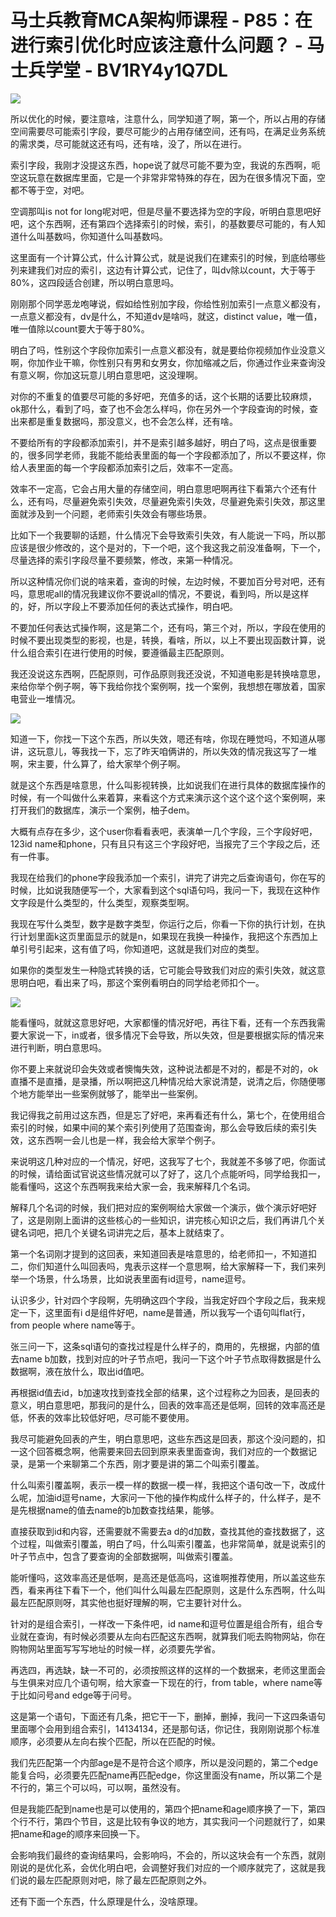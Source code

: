 # 马士兵教育MCA架构师课程 - P85：在进行索引优化时应该注意什么问题？ - 马士兵学堂 - BV1RY4y1Q7DL

![](img/77d1feec73fb27d164e33be45424eaf5_0.png)

所以优化的时候，要注意啥，注意什么，同学知道了啊，第一个，所以占用的存储空间需要尽可能索引字段，要尽可能少的占用存储空间，还有吗，在满足业务系统的需求类，尽可能就这还有吗，还有啥，没了，所以在进行。

索引字段，我刚才没提这东西，hope说了就尽可能不要为空，我说的东西啊，呃空这玩意在数据库里面，它是一个非常非常特殊的存在，因为在很多情况下面，空都不等于空，对吧。

空调那叫is not for long呢对吧，但是尽量不要选择为空的字段，听明白意思吧好吧，这个东西啊，还有第四个选择索引的时候，索引，的基数要尽可能的，有人知道什么叫基数吗，你知道什么叫基数吗。

这里面有一个计算公式，什么计算公式，就是说我们在建索引的时候，到底给哪些列来建我们对应的索引，这边有计算公式，记住了，叫dv除以count，大于等于80%，这四段适合创建，所以明白意思吗。

刚刚那个同学恶龙咆哮说，假如给性别加字段，你给性别加索引一点意义都没有，一点意义都没有，dv是什么，不知道dv是啥吗，就这，distinct value，唯一值，唯一值除以count要大于等于80%。

明白了吗，性别这个字段你加索引一点意义都没有，就是要给你视频加作业没意义啊，你加作业干嘛，你性别只有男和女男女，你加缩减之后，你通过作业来查询没有意义啊，你加这玩意儿明白意思吧，这没理啊。

对你的不重复的值要尽可能的多好吧，充值多的话，这个长期的话要比较麻烦，ok那什么，看到了吗，查了也不会怎么样吗，你在另外一个字段查询的时候，查出来都是重复数据吗，那没意义，也不会怎么样，还有啥。

不要给所有的字段都添加索引，并不是索引越多越好，明白了吗，这点是很重要的，很多同学老师，我能不能给表里面的每一个字段都添加了，所以不要这样，你给人表里面的每一个字段都添加索引之后，效率不一定高。

效率不一定高，它会占用大量的存储空间，明白意思吧啊再往下看第六个还有什么，还有吗，尽量避免索引失效，尽量避免索引失效，尽量避免索引失效，那这里面就涉及到一个问题，老师索引失效会有哪些场景。

比如下一个我要聊的话题，什么情况下会导致索引失效，有人能说一下吗，所以那应该是很少修改的，这个是对的，下一个吧，这个我这我之前没准备啊，下一个，尽量选择的索引字段尽量不要频繁，修改，来第一种情况。

所以这种情况你们说的啥来着，查询的时候，左边时候，不要加百分号对吧，还有吗，意思呢all的情况我建议你不要说all的情况，不要说，看到吗，所以是这样的，好，所以字段上不要添加任何的表达式操作，明白吧。

不要加任何表达式操作啊，这是第二个，还有吗，第三个对，所以，字段在使用的时候不要出现类型的影视，也是，转换，看啥，所以，以上不要出现函数计算，说什么组合索引在进行使用的时候，要遵循最主匹配原则。

我还没说这东西啊，匹配原则，可作品原则我还没说，不知道电影是转换啥意思，来给你举个例子啊，等下我给你找个案例啊，找一个案例，我想想在哪放着，国家电营业一堆情况。



![](img/77d1feec73fb27d164e33be45424eaf5_2.png)

知道一下，你找一下这个东西，所以失效，嗯还有啥，你现在睡觉吗，不知道从哪讲，这玩意儿，等我找一下，忘了昨天咱俩讲的，所以失效的情况我这写了一堆啊，宋主要，什么算了，给大家举个例子啊。

就是这个东西是啥意思，什么叫影视转换，比如说我们在进行具体的数据库操作的时候，有一个叫做什么来着算，来看这个方式来演示这个这个这个这个案例啊，来打开我们的数据库，演示一个案例，柚子dem。

大概有点存在多少，这个user你看看表吧，表演单一几个字段，三个字段好吧，123id name和phone，只有且只有这三个字段好吧，当报完了三个字段之后，还有一件事。

我现在给我们的phone字段我添加一个索引，讲完了讲完之后查询语句，你在写的时候，比如说我随便写一个，大家看到这个sql语句吗，我问一下，我现在这种作文字段是什么类型的，什么类型，观察类型啊。

我现在写什么类型，数字是数字类型，你运行之后，你看一下你的执行计划，在执行计划里面k这页里面显示的就是n，如果现在我换一种操作，我把这个东西加上单引号引起来，这有值了吗，你知道吧，这就是我们对应的类型。

如果你的类型发生一种隐式转换的话，它可能会导致我们对应的索引失效，就这意思明白吧，看出来了吗，那这个案例看明白的同学给老师扣个一。



![](img/77d1feec73fb27d164e33be45424eaf5_4.png)

能看懂吗，就就这意思好吧，大家都懂的情况好吧，再往下看，还有一个东西我需要大家说一下，in或者，很多情况下会导致，所以失效，但是要根据实际的情况来进行判断，明白意思吗。

你不要上来就说印会失效或者懊悔失效，这种说法都是不对的，都是不对的，ok直播不是直播，是录播，所以啊把这几种情况给大家说清楚，说清之后，你随便哪个地方能举出一些案例就够了，能举出一些案例。

我记得我之前用过这东西，但是忘了好吧，来再看还有什么，第七个，在使用组合索引的时候，如果中间的某个索引列使用了范围查询，那么会导致后续的索引失效，这东西啊一会儿也是一样，我会给大家举个例子。

来说明这几种对应的一个情况，好吧，这我写了七个，我就差不多够了吧，你面试的时候，请给面试官说这些情况就可以了好了，这几个点能听吗，同学给我扣一，能看懂吗，这这个东西啊我来给大家一会，我来解释几个名词。

解释几个名词的时候，我们把对应的案例啊给大家做一个演示，做个演示好吧好了，这是刚刚上面讲的这些核心的一些知识，讲完核心知识之后，我们再讲几个关键名词吧，把几个关键名词讲完之后，基本上就结束了。

第一个名词刚才提到的这回表，来知道回表是啥意思的，给老师扣一，不知道扣二，你们知道什么叫回表吗，鬼表示这样一个意思啊，给大家解释一下，我们来列举一个场景，什么场景，比如说表里面有id逗号，name逗号。

认识多少，针对四个字段啊，先明确这四个字段，当我定好四个字段之后，我来规定一下，这里面有i d是组件好吧，name是普通，所以我写一个语句叫flat行，from people where name等于。

张三问一下，这条sql语句的查找过程是什么样子的，商用的，先根据，内部的值去name b加数，找到对应的叶子节点吧，我问一下这个叶子节点取得数据是什么数据啊，液在放什么，取出id值吧。

再根据id值去id，b加速攻找到查找全部的结果，这个过程称之为回表，是回表的意义，明白意思吧，那我问的是什么，回表的效率高还是低啊，回转的效率高还是低，怀表的效率比较低好吧，尽可能不要使用。

我尽可能避免回表的产生，明白意思吧，这些东西这是回表，那这个没问题的，扣一这个回答概念啊，他需要来回去回到原来表里面查询，我们对应的一个数据记录，是第一个来聊第二个东西，刚才要是讲的第二个叫索引覆盖。

什么叫索引覆盖啊，表示一模一样的数据一模一样，我把这个语句改一下，改成什么呢，加油id逗号name，大家问一下他的操作构成什么样子的，什么样子，是不是先根据name的值去name的b加数查找结果，能够。

直接获取到id和内容，还需要就不需要去a d的d加数，查找其他的查找数据了，这个过程，叫做索引覆盖，明白了吗，什么叫索引覆盖，也非常简单，就是说索引的叶子节点中，包含了要查询的全部数据啊，叫做索引覆盖。

能听懂吗，这效率高还是低啊，是高还是低高吗，这谁啊推荐使用，所以盖这些东西，看来再往下看下一个，他们叫什么叫最左匹配原则，这是什么东西啊，什么叫最左匹配原则呀，其实他也挺好理解的啊，它主要针对什么。

针对的是组合索引，一样改一下条件吧，id name和逗号位置是组合所有，组合专业就在查询，有时候必须要从左向右匹配这东西啊，就算我们呃去购物网站，你在购物网站里面写写写地址的时候一样，必须要先学省。

再选四，再选缺，缺一不可的，必须按照这样的这样的一个数据来，老师这里面会与生俱来对应几个语句啊，给大家查一下现在的行，from table，where name等于比如问号and edge等于问号。

这是第一个语句，下面还有几条，把它干一下，删掉，删掉，我问一下这四条语句里面哪个会用到组合索引，14134134，还是那句话，你记住，我刚刚说那个标准顺序，必须要从左向右挨个匹配，所以在匹配的时候。

我们先匹配第一个内部age是不是符合这个顺序，所以是没问题的，第二个edge能复合吗，必须要先匹配name再匹配edge，你这里面没有name，所以第二个是不行的，第三个可以吗，可以啊，虽然没有。

但是我能匹配到name也是可以使用的，第四个把name和age顺序换了一下，第四个行不行，第四个节目，这是比较有争议的地方，其实我问一个问题就行了，如果把name和age的顺序来回换一下。

会影响我们最终的查询结果吗，会影响吗，不会的，所以这块会有一个东西，就刚刚说的是优化系，会优化明白吧，会调整好我们对应的一个顺序就完了，这就是我们说的最左匹配原则对吧，除了最左匹配原则之外。

还有下面一个东西，什么原理是什么，没啥原理。